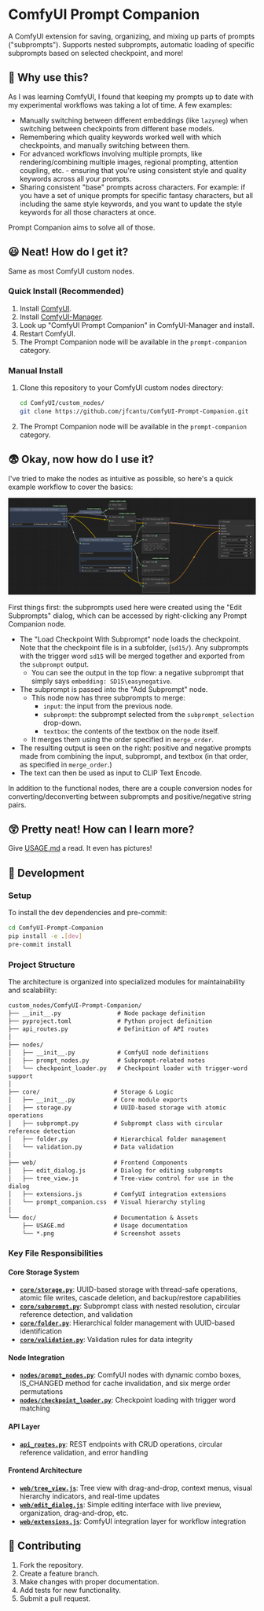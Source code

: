 # ComfyUI Prompt Companion

A ComfyUI extension for saving, organizing, and mixing up parts of prompts ("subprompts"). Supports nested subprompts, automatic loading of specific subprompts based on selected checkpoint, and more!

## 🤔 Why use this?

As I was learning ComfyUI, I found that keeping my prompts up to date with my experimental workflows was taking a lot of time. A few examples:

* Manually switching between different embeddings (like `lazyneg`) when switching between checkpoints from different base models.
* Remembering which quality keywords worked well with which checkpoints, and manually switching between them.
* For advanced workflows involving multiple prompts, like rendering/combining multiple images, regional prompting, attention coupling, etc. - ensuring that you're using consistent style and quality keywords across all your prompts.
* Sharing consistent "base" prompts across characters. For example: if you have a set of unique prompts for specific fantasy characters, but all including the same style keywords, and you want to update the style keywords for all those characters at once.

Prompt Companion aims to solve all of those.

## 😃 Neat! How do I get it?

Same as most ComfyUI custom nodes.

### Quick Install (Recommended)

1. Install [ComfyUI](https://docs.comfy.org/get_started).
2. Install [ComfyUI-Manager](https://github.com/ltdrdata/ComfyUI-Manager).
3. Look up "ComfyUI Prompt Companion" in ComfyUI-Manager and install.
4. Restart ComfyUI.
5. The Prompt Companion node will be available in the `prompt-companion` category.

### Manual Install

1. Clone this repository to your ComfyUI custom nodes directory:

   ```bash
   cd ComfyUI/custom_nodes/
   git clone https://github.com/jfcantu/ComfyUI-Prompt-Companion.git
   ```

2. The Prompt Companion node will be available in the `prompt-companion` category.

## 😨 Okay, now how do I use it?

I've tried to make the nodes as intuitive as possible, so here's a quick example workflow to cover the basics:

![Example workflow](doc/quickstart-air-bud.png)

First things first: the subprompts used here were created using the "Edit Subprompts" dialog, which can be accessed by right-clicking any Prompt Companion node.

* The "Load Checkpoint With Subprompt" node loads the checkpoint. Note that the checkpoint file is in a subfolder, (`sd15/`). Any subprompts with the trigger word `sd15` will be merged together and exported from the `subprompt` output.
  * You can see the output in the top flow: a negative subprompt that simply says `embedding: SD15\easynegative`.
* The subprompt is passed into the "Add Subprompt" node.
  * This node now has three subprompts to merge:
    * `input`: the input from the previous node.
    * `subprompt`: the subprompt selected from the `subprompt_selection` drop-down.
    * `textbox`: the contents of the textbox on the node itself.
  * It merges them using the order specified in `merge_order`.
* The resulting output is seen on the right: positive and negative prompts made from combining the input, subprompt, and textbox (in that order, as specified in `merge_order`.)
* The text can then be used as input to CLIP Text Encode.

In addition to the functional nodes, there are a couple conversion nodes for converting/deconverting between subprompts and positive/negative string pairs.

## 😲 Pretty neat! How can I learn more?

Give [USAGE.md](doc/USAGE.md) a read. It even has pictures!

## 🧪 Development

### Setup

To install the dev dependencies and pre-commit:

```bash
cd ComfyUI-Prompt-Companion
pip install -e .[dev]
pre-commit install
```

### Project Structure

The architecture is organized into specialized modules for maintainability and scalability:

```text
custom_nodes/ComfyUI-Prompt-Companion/
├── __init__.py                # Node package definition
├── pyproject.toml             # Python project definition
├── api_routes.py              # Definition of API routes
│
├── nodes/                     
│   ├── __init__.py            # ComfyUI node definitions
│   ├── prompt_nodes.py        # Subprompt-related notes
│   └── checkpoint_loader.py   # Checkpoint loader with trigger-word support
│
├── core/                     # Storage & Logic
│   ├── __init__.py           # Core module exports
│   ├── storage.py            # UUID-based storage with atomic operations
│   ├── subprompt.py          # Subprompt class with circular reference detection
│   ├── folder.py             # Hierarchical folder management
│   └── validation.py         # Data validation
│
├── web/                      # Frontend Components
│   ├── edit_dialog.js        # Dialog for editing subprompts
│   ├── tree_view.js          # Tree-view control for use in the dialog
│   ├── extensions.js         # ComfyUI integration extensions
│   └── prompt_companion.css  # Visual hierarchy styling
│
└── doc/                      # Documentation & Assets
    ├── USAGE.md              # Usage documentation
    └── *.png                 # Screenshot assets
```

### Key File Responsibilities

#### **Core Storage System**

* **[`core/storage.py`](core/storage.py:1)**: UUID-based storage with thread-safe operations, atomic file writes, cascade deletion, and backup/restore capabilities
* **[`core/subprompt.py`](core/subprompt.py:1)**: Subprompt class with nested resolution, circular reference detection, and validation
* **[`core/folder.py`](core/folder.py:1)**: Hierarchical folder management with UUID-based identification
* **[`core/validation.py`](core/validation.py:1)**: Validation rules for data integrity

#### **Node Integration**

* **[`nodes/prompt_nodes.py`](nodes/prompt_nodes.py:1)**: ComfyUI nodes with dynamic combo boxes, IS_CHANGED method for cache invalidation, and six merge order permutations
* **[`nodes/checkpoint_loader.py`](nodes/checkpoint_loader.py:1)**: Checkpoint loading with trigger word matching

#### **API Layer**

* **[`api_routes.py`](api_routes.py:1)**: REST endpoints with CRUD operations, circular reference validation, and error handling

#### **Frontend Architecture**

* **[`web/tree_view.js`](web/tree_view.js:1)**: Tree view with drag-and-drop, context menus, visual hierarchy indicators, and real-time updates
* **[`web/edit_dialog.js`](web/edit_dialog.js:1)**: Simple editing interface with live preview, organization, drag-and-drop, etc.
* **[`web/extensions.js`](web/extensions.js:1)**: ComfyUI integration layer for workflow integration

## 🤝 Contributing

1. Fork the repository.
2. Create a feature branch.
3. Make changes with proper documentation.
4. Add tests for new functionality.
5. Submit a pull request.

